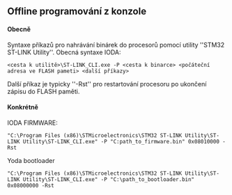 ## Offline programování z konzole


#### Obecně 
Syntaxe příkazů pro nahrávání binárek do procesorů pomocí utility ''STM32 ST-LINK Utility''. Obecná syntaxe
IODA:

```
<cesta k utilitě>\ST-LINK_CLI.exe -P <cesta k binarce> <počáteční adresa ve FLASH pameti> <další příkazy>
```

Další příkaz je typicky ''-Rst'' pro restartování procesoru po ukončení zápisu do FLASH paměti.


#### Konkrétně 
IODA FIRMWARE:
```
"C:\Program Files (x86)\STMicroelectronics\STM32 ST-LINK Utility\ST-LINK Utility\ST-LINK_CLI.exe" -P "C:path_to_firmware.bin" 0x08010000 -Rst
```

Yoda bootloader
```
"C:\Program Files (x86)\STMicroelectronics\STM32 ST-LINK Utility\ST-LINK Utility\ST-LINK_CLI.exe" -P "C:\path_to_bootloader.bin" 0x08000000 -Rst
```
